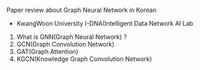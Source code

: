 Paper review about Graph Neural Network in Korean
- KwangWoon University I-DNA(Intelligent Data Network AI Lab

1. What is GNN(Graph Neural Network) ? <br>
2. GCN(Graph Convolution Network) <br>
3. GAT(Graph Attention) <br>
4. KGCN(Knowledge Graph Convolution Network) <br>
